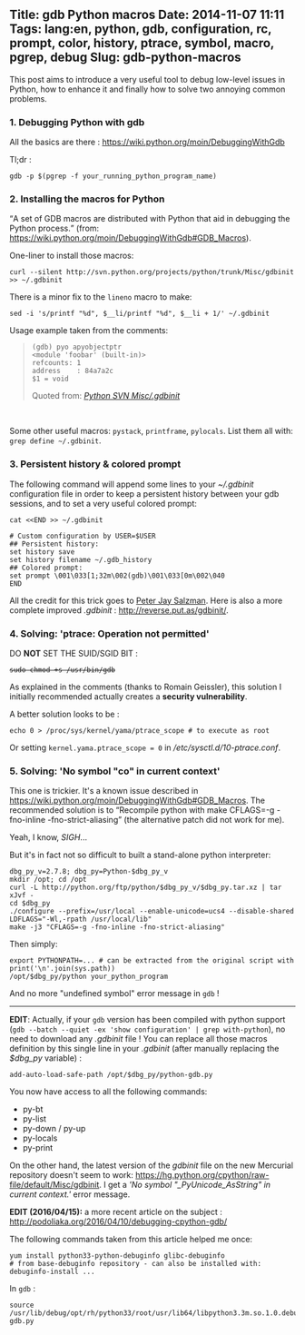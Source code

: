 Title: gdb Python macros
Date: 2014-11-07 11:11
Tags: lang:en, python, gdb, configuration, rc, prompt, color, history, ptrace, symbol, macro, pgrep, debug
Slug: gdb-python-macros
---
This post aims to introduce a very useful tool to debug low-level issues in Python, how to enhance it and finally how to solve two annoying common problems.

### 1. Debugging Python with gdb
All the basics are there : https://wiki.python.org/moin/DebuggingWithGdb

Tl;dr :
```
gdb -p $(pgrep -f your_running_python_program_name)
```

### 2. Installing the macros for Python
<q>A set of GDB macros are distributed with Python that aid in debugging the Python process.</q> (from: https://wiki.python.org/moin/DebuggingWithGdb#GDB_Macros).

One-liner to install those macros:
```
curl --silent http://svn.python.org/projects/python/trunk/Misc/gdbinit >> ~/.gdbinit
```

There is a minor fix to the `lineno` macro to make:
```
sed -i 's/printf "%d", $__li/printf "%d", $__li + 1/' ~/.gdbinit
```

Usage example taken from the comments:

<blockquote>
<pre><code>(gdb) pyo apyobjectptr
&lt;module 'foobar' (built-in)&gt;
refcounts: 1
address    : 84a7a2c
$1 = void
</code></pre>
Quoted from: <cite><a href="http://svn.python.org/projects/python/trunk/Misc/gdbinit">Python SVN Misc/.gdbinit</a></cite>
</blockquote><br>

Some other useful macros: `pystack`, `printframe`, `pylocals`.
List them all with: `grep define ~/.gdbinit`.

### 3. Persistent history & colored prompt
The following command will append some lines to your _~/.gdbinit_ configuration file in order to keep a persistent history between your gdb sessions, and to set a very useful colored prompt:

```
cat <<END >> ~/.gdbinit

# Custom configuration by USER=$USER
## Persistent history:
set history save
set history filename ~/.gdb_history
## Colored prompt:
set prompt \001\033[1;32m\002(gdb)\001\033[0m\002\040
END
```

All the credit for this trick goes to [Peter Jay Salzman](http://web.archive.org/web/20140831120136/http://dirac.org/linux/gdb/03-Initialization,_Listing,_And_Running.php#the%3Ctt%3E.gdbinit%3C/tt%3Efile).
Here is also a more complete improved _.gdbinit_ : http://reverse.put.as/gdbinit/.

### 4. Solving: 'ptrace: Operation not permitted'

DO **NOT** SET THE SUID/SGID BIT :
<pre><code><del style="text-decoration: line-through;">sudo chmod +s /usr/bin/gdb
</del></pre></code>

As explained in the comments (thanks to Romain Geissler), this solution I initially recommended actually creates a **security vulnerability**.

A better solution looks to be :
```
echo 0 > /proc/sys/kernel/yama/ptrace_scope # to execute as root
```

Or setting `kernel.yama.ptrace_scope = 0` in _/etc/sysctl.d/10-ptrace.conf_.

### 5. Solving: 'No symbol "co" in current context'
This one is trickier. It's a known issue described in https://wiki.python.org/moin/DebuggingWithGdb#GDB_Macros. The recommended solution is to <q>Recompile python with make CFLAGS=-g -fno-inline -fno-strict-aliasing</q> (the alternative patch did not work for me).

Yeah, I know, *SIGH*...

But it's in fact not so difficult to built a stand-alone python interpreter:

```
dbg_py_v=2.7.8; dbg_py=Python-$dbg_py_v
mkdir /opt; cd /opt
curl -L http://python.org/ftp/python/$dbg_py_v/$dbg_py.tar.xz | tar xJvf -
cd $dbg_py
./configure --prefix=/usr/local --enable-unicode=ucs4 --disable-shared LDFLAGS="-Wl,-rpath /usr/local/lib"
make -j3 "CFLAGS=-g -fno-inline -fno-strict-aliasing"
```

Then simply:
```
export PYTHONPATH=... # can be extracted from the original script with print('\n'.join(sys.path))
/opt/$dbg_py/python your_python_program
```

And no more "undefined symbol" error message in `gdb` !

<hr>

**EDIT**: Actually, if your `gdb` version has been compiled with python support (`gdb --batch --quiet -ex 'show configuration' | grep with-python`), no need to download any _.gdbinit_ file !
You can replace all those macros definition by this single line in your _.gdbinit_ (after manually replacing the _$dbg\_py_ variable) :
```
add-auto-load-safe-path /opt/$dbg_py/python-gdb.py
```

You now have access to all the following commands:

* py-bt
* py-list
* py-down / py-up
* py-locals
* py-print

On the other hand, the latest version of the _gdbinit_ file on the new Mercurial repository doesn't seem to work: https://hg.python.org/cpython/raw-file/default/Misc/gdbinit.
I get a _'No symbol "\_PyUnicode\_AsString" in current context.'_ error message.

**EDIT (2016/04/15):** a more recent article on the subject : http://podoliaka.org/2016/04/10/debugging-cpython-gdb/

The following commands taken from this article helped me once:
```
yum install python33-python-debuginfo glibc-debuginfo
# from base-debuginfo repository - can also be installed with: debuginfo-install ...
```

In `gdb` :
```
source /usr/lib/debug/opt/rh/python33/root/usr/lib64/libpython3.3m.so.1.0.debug-gdb.py
```